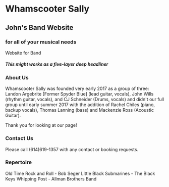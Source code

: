 # Whamscooter Sally

## John's Band Website
### for all of your musical needs
Website for Band

##### This might works as a five-layer deep headliner

### About Us

Whamscooter Sally was founded very early 2017 as a group of three: Landon Argebrite [Former Spyder Blue] (lead guitar, vocals), John Wills (rhythm guitar, vocals), and CJ Schneider (Drums, vocals) and didn't our full group until early summer 2017 with the addition of Rachel Chiles (piano, backup vocals), Thomas Lanning (bass) and Mackenzie Ross (Acoustic Guitar).

Thank you for looking at our page!

### Contact Us

Please call (614)619-1357 with any contact or booking requests.

### Repertoire

Old Time Rock and Roll - Bob Seger
Little Black Submarines - The Black Keys
Whipping Post - Allman Brothers Band
